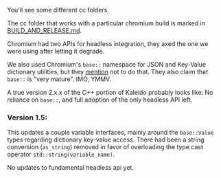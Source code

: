 You'll see some different cc folders.

The cc folder that works with a particular chromium build is marked in [BUILD_AND_RELEASE.md](../../BUILD_AND_RELEASE.md).


Chromium had two APIs for headless integration, they axed the one we were using after letting it degrade.

We also used Chromium's `base::` namespace for JSON and Key-Value dictionary utilities, but they [mention](https://chromium.googlesource.com/chromium/src/+/refs/tags/88.0.4324.150/base/README.md) not to do that. They also claim that `base::` is "very mature". IMO, YMMV.

A true version 2.x.x of the C++ portion of Kaleido probably looks like: No reliance on `base::`, and full adoption of the only headless API left.



### Version 1.5:

This updates a couple variable interfaces, mainly around the `base::Value` types regarding dictionary key-value access. There had been a string conversion (`as_string`) removed in favor of overloading the type cast operator `std::string(variable_name)`.


No updates to fundamental headless api yet.
